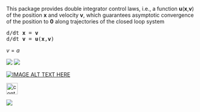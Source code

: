 This package provides double integrator control laws, i.e., a function **u**(**x**,**v**) of the position **x** and velocity **v**, which guarantees asymptotic convergence of the position to **0** along trajectories of the closed loop system

<pre>
d/dt <b>x</b> = <b>v</b>
d/dt <b>v</b> = <b>u</b>(<b>x</b>,<b>v</b>)
</pre>

$v = a$


<img src="http://yuml.me/diagram/scruffy/class/[User]" >

<img src="http://mathurl.com/5euwuy" >

[![IMAGE ALT TEXT HERE](http://img.youtube.com/vi/YOUTUBE_VIDEO_ID_HERE/0.jpg)](http://www.youtube.com/watch?v=YOUTUBE_VIDEO_ID_HERE)

<!-- https://developers.google.com/chart/image/docs/making_charts#overview -->
<img
	alt    ="controller equation"
	height ="30" 
	src    ="http://chart.apis.google.com/chart?
	cht=tx&amp
	chs=500&amp
	chl=
	\mathbf{u}(\mathbf{p},\mathbf{v}) 
	=
	- k_{\scriptsize{p}} \mathbf{\sigma}_{\scriptsize{p}}(\mathbf{p}) 
	- k_{\scriptsize{v}} \mathbf{\sigma}_{\scriptsize{v}}(\mathbf{v})
	\frac{\partial V}{\partial x}
" >


<img src="https://latex.codecogs.com/svg.latex?q&space;=&space;\frac{a}{b}">

